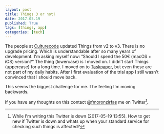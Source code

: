```yaml
---
layout: post
title: Things 3 or not? 
date: 2017.05.19
published: True
tags: [things, app]
categories: [tech]
---
```


The people at [Culturecode][culturedcode] updated Things from v2 to v3. There is no upgrade pricing. Which is understandable after so many years of development. I'm asking myself now: “Should I spend the 50€ (macOS + iOS) version?” The thing (lowercase) is I moved on. I didn't start Things (uppercase) for a long time. I moved on to [Taskpaper][taskpaper], but even these are not part of my daily habits. After I first evaluation of the trial app I still wasn't convinced that I should move back.  

This seems the biggest challenge for me. The feeling I'm moving backwards.  

If you have any thoughts on this contact [@fmoronzirfas][twitter] me on Twitter[^1].  


[^1]: While I'm writing this Twitter is down (2017-05-19 13:55). How to get new if Twitter is down and whats up when your standard service for checking such things is affected?

<!-- links -->

[culturedcode]: https://culturedcode.com/things/
[taskpaper]: https://www.taskpaper.com/
[twitter]: https://twitter.com/fmoronzirfas